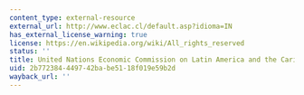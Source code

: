 ```yaml
---
content_type: external-resource
external_url: http://www.eclac.cl/default.asp?idioma=IN
has_external_license_warning: true
license: https://en.wikipedia.org/wiki/All_rights_reserved
status: ''
title: United Nations Economic Commission on Latin America and the Caribbean (ECLAC)
uid: 2b772384-4497-42ba-be51-18f019e59b2d
wayback_url: ''
---
```

